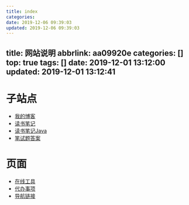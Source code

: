```yaml
---
title: index
categories: 
date: 2019-12-06 09:39:03
updated: 2019-12-06 09:39:03
---
```

title: 网站说明
abbrlink: aa09920e
categories: []
top: true
tags: []
date: 2019-12-01 13:12:00
updated: 2019-12-01 13:12:41
---
# 子站点
- [我的博客](https://lanlan2017.github.io/blog/)
- [读书笔记](https://lanlan2017.github.io/ReadingNotes/)
- [读书笔记Java](https://lanlan2017.github.io/JavaReadingNotes/)
- [笔试题答案](https://lanlan2017.github.io/exam/)

# 页面
- [在线工具](/tools/)
- [代办事项](/todo/)
- [导航链接](/links/)
